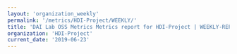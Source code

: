 ```yaml
---
layout: 'organization_weekly'
permalink: '/metrics/HDI-Project/WEEKLY/'
title: 'DAI Lab OSS Metrics Metrics report for HDI-Project | WEEKLY-REPORT-2019-06-23'
organization: 'HDI-Project'
current_date: '2019-06-23'
---
```

